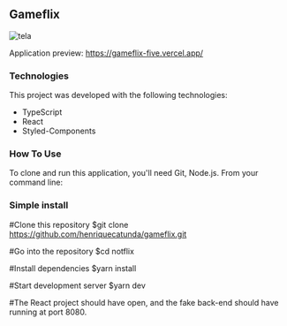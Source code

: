 ## Gameflix 

![tela](https://github.com/henriquecatunda/gameflix/blob/master/React-App-_1_.gif)

Application preview: https://gameflix-five.vercel.app/

### Technologies

This project was developed with the following technologies:

  * TypeScript
  * React
  * Styled-Components

### How To Use

To clone and run this application, you'll need Git, Node.js. From your command line:

### Simple install

#Clone this repository
$git clone https://github.com/henriquecatunda/gameflix.git

#Go into the repository
$cd notflix

#Install dependencies
$yarn install

#Start development server
$yarn dev

#The React project should have open, and the fake back-end should have running at port 8080.
